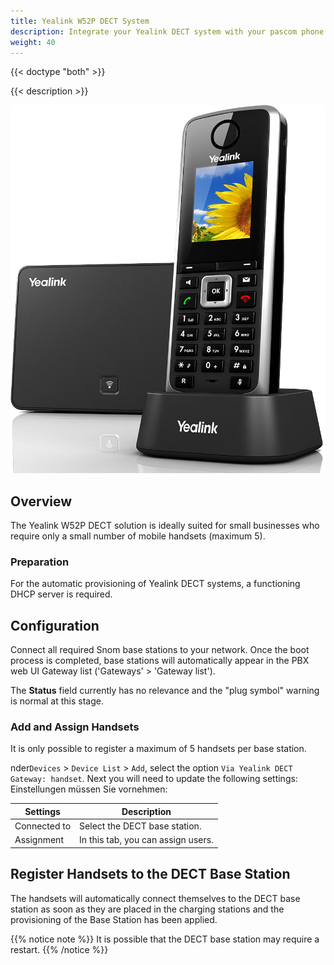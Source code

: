 ```yaml
---
title: Yealink W52P DECT System
description: Integrate your Yealink DECT system with your pascom phone system.
weight: 40
---
```


{{< doctype "both"  >}}

{{< description >}}

![Yealink W52P](yealink_w52p_dect.png?width=300px "pascom phone system Yealink W52P DECT system integration")


## Overview

The Yealink W52P DECT solution is ideally suited for small businesses who require only a small number of mobile handsets (maximum 5).

### Preparation

For the automatic provisioning of Yealink DECT systems, a functioning DHCP server is required.

## Configuration

Connect all required Snom base stations to your network. Once the boot process is completed, base stations will automatically appear in the PBX web UI Gateway list ('Gateways' > 'Gateway list').

The **Status** field currently has no relevance and the "plug symbol" warning is normal at this stage.

### Add and Assign Handsets

It is only possible to register a maximum of 5 handsets per base station.

nder`Devices` > `Device List` > `Add`, select the option `Via Yealink DECT Gateway: handset`. Next you will need to update the following settings: Einstellungen müssen Sie vornehmen:

|Settings|Description|
|---|---|
|Connected to|Select the DECT base station.|
|Assignment|In this tab, you can assign users.|

## Register Handsets to the DECT Base Station

The handsets will automatically connect themselves to the DECT base station as soon as they are placed in the charging stations and the provisioning of the Base Station has been applied. 

{{% notice note %}}
It is possible that the DECT base station may require a restart. 
{{% /notice %}}
